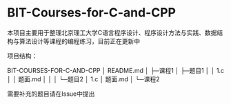 # BIT-Courses-for-C-and-CPP

本项目主要用于整理北京理工大学C语言程序设计、程序设计方法与实践、数据结构与算法设计等课程的编程练习，目前正在更新中

项目结构：

BIT-COURSES-FOR-C-AND-CPP
│  README.md
│
├─课程1
│  ├─题目1
│  │      1.c
│  │      题面.md
│  │
│  └─题目2
│          1.c
│          题面.md
│
└─课程2

需要补充的题目请在Issue中提出
